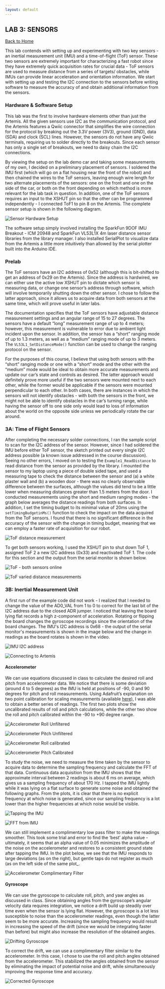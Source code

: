 ```yaml
---
layout: default
---
```


## LAB 3: SENSORS

[Back to Home](./index.html)

This lab contends with setting up and experimenting with two key sensors - an inertial measurement unit (IMU) and a time-of-flight (ToF) sensor. These two sensors are extremely important for characterizing a fast robot since they have extremely quick acquisition rates for crucial data - ToF sensors are used to measure distance from a series of targets/ obstacles, while IMUs can provide linear acceleration and orientation information. We start with setting up and testing the I2C connection to the sensors before writing software to measure the accuracy of and obtain additional information from the sensors.

### Hardware & Software Setup
This lab was the first to involve hardware elements other than just the Artemis. All the given sensors use I2C as the communication protocol, and the Artemis features a Qwiic connector that simplifies the wire connection for the protocol by breaking out the 3.3V power (3V3), ground (GND), data (SDA) and clock (SCL) lines. However, the sensors do not have any Qwiic terminals, requiring us to solder directly to the breakouts. Since each sensor has only a single set of breakouts, we need to daisy chain the I2C connections.

By viewing the setup on the lab demo car and taking some measurements of my own, I decided on a preliminary placement of sensors. I soldered the IMU first (which will go on a flat housing near the front of the robot) and then chained the wires to the ToF sensors, leaving enough wire length for two alternate placements of the sensors: one on the front and one on the side of the car, or both on the front depending on which method is more relevant for the lab task in question. In addition, one of the ToF sensors requires an input to the XSHUT pin so that the other can be programmed independently - I connected ToF1 to pin 8 on the Artemis. The complete sensor setup is shown in the following diagram.

![Sensor Hardware Setup](./images/hardware_setup.jpg)

The software setup simply involved installing the SparkFun 9DOF IMU Breakout - ICM 20948 and SparkFun VL53L1X 4m laser distance sensor libraries from the library manager. I also installed SerialPlot to visualize data from the Artemis a little more intuitively than allowed by the serial plotter built into the Arduino IDE.

### Prelab

The ToF sensors have an I2C address of 0x52 (although this is bit-shifted to get an address of 0x29 on the Artemis). Since the address is hardwired, we can either use the active low XSHUT pin to dictate which sensor is measuring data, or change one sensor’s address through software, which will involve temporarily shutting down the other sensor. I chose to follow the latter approach, since it allows us to acquire data from both sensors at the same time, which will prove useful in later labs.

The documentation specifies that the ToF sensors have adjustable distance measurement settings and an angular range of 15 to 27 degrees. The sensors have a default “long” measurement range of up to 4 meters; however, this measurement is vulnerable to error due to ambient light incident upon the sensor. In addition, the sensor has a “short” ranging mode of up to 1.3 meters, as well as a “medium” ranging mode of up to 3 meters. The `VL53L1_SetDistanceMode()` function can be used to change the ranging protocol on the sensor. 

For the purposes of this course, I believe that using both sensors with the “short” ranging mode or one with a “short” mode and the other with the “medium” mode would be ideal to obtain more accurate measurements and update our car’s state and controls as desired. The latter approach would definitely prove more useful if the two sensors were mounted next to each other, while the former would be applicable if the sensors were mounted perpendicular to each other. In both cases, there are instances in which the sensors will not identify obstacles - with both the sensors in the front, we might not be able to identify obstacles in the car’s turning range, while having the sensor off to one side only would lead to loss of information about the world on the opposite side unless we periodically rotate the car around.

### 3A: Time of Flight Sensors

After completing the necessary solder connections, I ran the sample script to scan for the I2C address of the sensor. However, since I had soldered the IMU before either ToF sensor, the sketch printed out every single I2C address possible (a known issue addressed in the course discussion). Seeing no other errors, I moved on to testing the `Example1_ReadDistance` to read distance from the sensor as provided by the library. I mounted the sensor to my laptop using a piece of double sided tape, and used a measuring tape to check the distance between the sensor and (a) a white plaster wall and (b) a wooden door - there was no clearly observable difference between the surfaces, although the values did tend to be a little lower when measuring distances greater than 1.5 meters from the door. I conducted measurements using the short and medium ranging modes - the graph below averages the distance readings from both surfaces. In addition, I set the timing budget to its minimal value of 20ms using the `setTimingBudgetinMs()` function to check the impact on the data acquired from the ToF sensors. I found that there is no significant difference in the accuracy of the sensor with the change in timing budget, meaning that we can employ a faster rate of acquisition for our robot.

![ToF distance measurement](./images/ToF_distance_measurement.png)

To get both sensors working, I used the XSHUT pin to shut down ToF 1, assigned ToF 2 a new I2C address (0x33) and reactivated ToF 1. The code for this section and the output from the serial monitor is shown below.

![ToF - both sensors online](./images/ToF_bothworking.png)

![ToF varied distance measurements](./images/bothTOF_varieddistance.png)

### 3B: Inertial Measurement Unit

A first run of the example code did not work - I realized that I needed to change the value of the AD0_VAL from 1 to 0 to correct for the last bit of the I2C address due to the closed ADR jumper. I noticed that leaving the board lying flat records a high z-component of acceleration. Rotating or flipping the board changes the gyroscope recordings since the orientation of the board changes. The IMU's I2C address is 0x68 - the output of the serial monitor's measurements is shown in the image below and the change in readings as the board rotates is shown in the video.

![IMU I2C address](./images/IMU_I2Caddr.png)

![Connecting to Artemis](./images/IMU_serial_monitor.png)

#### Accelerometer

We can use equations discussed in class to calculate the desired roll and pitch from accelerometer data. We notice that there is some deviation (around 4 to 5 degrees) as the IMU is held at positions of -90, 0 and 90 degrees for pitch and roll measurements. Using Adafruit’s explanation on two point calibration for scaling measurements (available [here](https://learn.adafruit.com/calibrating-sensors/two-point-calibration)), I was able to obtain a better series of readings. The first two plots show the uncalibrated results of roll and pitch calculations, while the other two show the roll and pitch calibrated within the -90 to +90 degree range.

![Accelerometer Roll Unfiltered](./images/accel_roll_unfil.png)

![Accelerometer Pitch Unfiltered](./images/accel_pitch_unfil.png)

![Accelerometer Roll calibrated](./images/accel_roll_fil.png)

![Accelerometer Pitch Calibrated](./images/accel_pitch_fil.png)

To study the noise, we need to measure the time taken by the sensor to acquire data to determine the sampling frequency and calculate the FFT of that data. Continuous data acquisition from the IMU shows that the approximate interval between 2  readings is about 6 ms on average, which gives us a sampling frequency of about 170 Hz. I tapped the IMU lightly while it was lying on a flat surface to generate some noise and obtained the following graphs. From the plots, it is clear that there is no explicit frequency at which noise is generated, since our sampling frequency is a lot lower than the higher frequencies at which noise would be visible.

![Tapping the IMU](./images/IMU_noise.png)

![FFT from IMU](./images/IMU_noisefft.png)

We can still implement a complimentary low pass filter to make the readings smoother. This took some trial and error to find the ‘best’ alpha value - ultimately, it seems that an alpha value of 0.05 minimizes the amplitude of the noise on the accelerometer and restores to a consistent ground state after tapping the IMU. In the plot below, we see that the IMU responds to large deviations (as on the right), but gentle taps do not register as much (as on the left side of the same plot_.

![Accelerometer Complimentary Filter](./images/IMU_tap_filtered.png)

#### Gyroscope

We can use the gyroscope to calculate roll, pitch, and yaw angles as discussed in class. Since obtaining angles from the gyroscope’s angular velocity data requires integration, we notice a drift build up steadily over time even when the sensor is lying flat. However, the gyroscope is a lot less susceptible to noise than the accelerometer readings, even though the latter seem to be more accurate. Increasing the sampling frequency would result in increasing the speed of the drift (since we would be integrating faster than before) but might also increase the resolution of the obtained angles.

![Drifting Gyroscope](./images/gyro_unfil.png)

To correct the drift, we can use a complimentary filter similar to the accelerometer. In this case, I chose to use the roll and pitch angles obtained from the accelerometer. This stabilized the angles obtained from the sensor by eliminating the impact of potential noise and drift, while simultaneously improving the response time and accuracy.

![Corrected Gyroscope](./images/gyro_filter.png)
